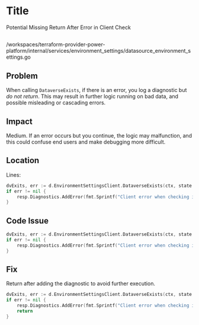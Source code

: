 # Title

Potential Missing Return After Error in Client Check

##

/workspaces/terraform-provider-power-platform/internal/services/environment_settings/datasource_environment_settings.go

## Problem

When calling `DataverseExists`, if there is an error, you log a diagnostic but *do not return*. This may result in further logic running on bad data, and possible misleading or cascading errors.

## Impact

Medium. If an error occurs but you continue, the logic may malfunction, and this could confuse end users and make debugging more difficult.

## Location

Lines:

```go
dvExits, err := d.EnvironmentSettingsClient.DataverseExists(ctx, state.EnvironmentId.ValueString())
if err != nil {
	resp.Diagnostics.AddError(fmt.Sprintf("Client error when checking if Dataverse exists in environment '%s'", state.EnvironmentId.ValueString()), err.Error())
}
```

## Code Issue

```go
dvExits, err := d.EnvironmentSettingsClient.DataverseExists(ctx, state.EnvironmentId.ValueString())
if err != nil {
	resp.Diagnostics.AddError(fmt.Sprintf("Client error when checking if Dataverse exists in environment '%s'", state.EnvironmentId.ValueString()), err.Error())
}
```

## Fix

Return after adding the diagnostic to avoid further execution.

```go
dvExits, err := d.EnvironmentSettingsClient.DataverseExists(ctx, state.EnvironmentId.ValueString())
if err != nil {
	resp.Diagnostics.AddError(fmt.Sprintf("Client error when checking if Dataverse exists in environment '%s'", state.EnvironmentId.ValueString()), err.Error())
	return
}
```
